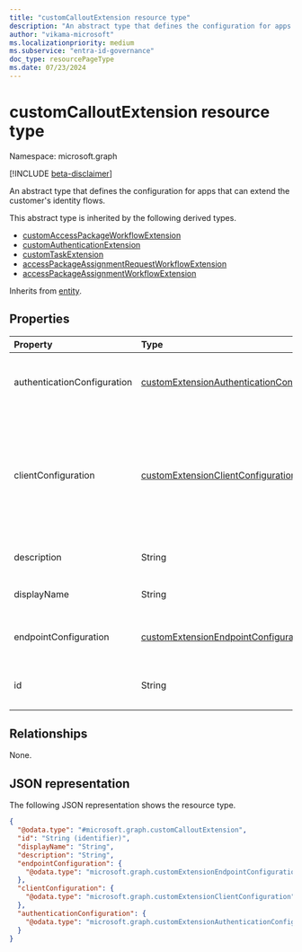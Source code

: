 ```yaml
---
title: "customCalloutExtension resource type"
description: "An abstract type that defines the configuration for apps that can be integrated with the customer's identity flows."
author: "vikama-microsoft"
ms.localizationpriority: medium
ms.subservice: "entra-id-governance"
doc_type: resourcePageType
ms.date: 07/23/2024
---
```


# customCalloutExtension resource type

Namespace: microsoft.graph

[!INCLUDE [beta-disclaimer](../../includes/beta-disclaimer.md)]

An abstract type that defines the configuration for apps that can extend the customer's identity flows.

This abstract type is inherited by the following derived types.

- [customAccessPackageWorkflowExtension](customaccesspackageworkflowextension.md)
- [customAuthenticationExtension](../resources/customauthenticationextension.md)
- [customTaskExtension](../resources/identitygovernance-customtaskextension.md)
- [accessPackageAssignmentRequestWorkflowExtension](accesspackageassignmentrequestworkflowextension.md)
- [accessPackageAssignmentWorkflowExtension](../resources/accesspackageassignmentworkflowextension.md)

Inherits from [entity](entity.md).

## Properties

|Property|Type|Description|
|:---|:---|:---|
|authenticationConfiguration|[customExtensionAuthenticationConfiguration](../resources/customextensionauthenticationconfiguration.md)|Configuration for securing the API call to the logic app. For example, using OAuth client credentials flow. |
|clientConfiguration|[customExtensionClientConfiguration](../resources/customextensionclientconfiguration.md)| HTTP connection settings that define how long Microsoft Entra ID can wait for a connection to a logic app, how many times you can retry a timed-out connection and the exception scenarios when retries are allowed.|
|description|String|Description for the customCalloutExtension object.|
|displayName|String|Display name for the customCalloutExtension object.|
|endpointConfiguration|[customExtensionEndpointConfiguration](../resources/customextensionendpointconfiguration.md)|The type and details for configuring the endpoint to call the logic app's workflow.|
|id|String|Identifier for the customCalloutExtension object. Inherited from [entity](../resources/entity.md).|

## Relationships

None.

## JSON representation
The following JSON representation shows the resource type.
<!-- {
  "blockType": "resource",
  "keyProperty": "id",
  "@odata.type": "microsoft.graph.customCalloutExtension",
  "openType": false,
  "abstract": true
}
-->
``` json
{
  "@odata.type": "#microsoft.graph.customCalloutExtension",
  "id": "String (identifier)",
  "displayName": "String",
  "description": "String",
  "endpointConfiguration": {
    "@odata.type": "microsoft.graph.customExtensionEndpointConfiguration"
  },
  "clientConfiguration": {
    "@odata.type": "microsoft.graph.customExtensionClientConfiguration"
  },
  "authenticationConfiguration": {
    "@odata.type": "microsoft.graph.customExtensionAuthenticationConfiguration"
  }
}
```
